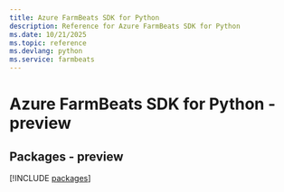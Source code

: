 ```yaml
---
title: Azure FarmBeats SDK for Python
description: Reference for Azure FarmBeats SDK for Python
ms.date: 10/21/2025
ms.topic: reference
ms.devlang: python
ms.service: farmbeats
---
```

# Azure FarmBeats SDK for Python - preview
## Packages - preview
[!INCLUDE [packages](farmbeats-index.md)]